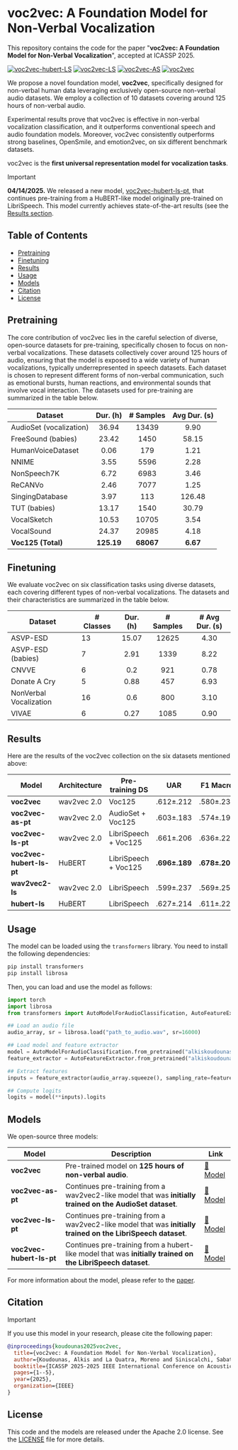 # voc2vec: A Foundation Model for Non-Verbal Vocalization

This repository contains the code for the paper "**voc2vec: A Foundation Model for Non-Verbal Vocalization**", accepted at ICASSP 2025.

[![voc2vec-hubert-LS](https://img.shields.io/badge/voc2vec_hubert_LS-HuggingFace-blue)](https://huggingface.co/alkiskoudounas/voc2vec-hubert-ls-pt)
[![voc2vec-LS](https://img.shields.io/badge/voc2vec_LS-HuggingFace-red)](https://huggingface.co/alkiskoudounas/voc2vec-ls-pt)
[![voc2vec-AS](https://img.shields.io/badge/voc2vec_AS-HuggingFace-green)](https://huggingface.co/alkiskoudounas/voc2vec-as-pt)
[![voc2vec](https://img.shields.io/badge/voc2vec-HuggingFace-yellow)](https://huggingface.co/alkiskoudounas/voc2vec)

We propose a novel foundation model, **voc2vec**, specifically designed for non-verbal human data leveraging exclusively open-source non-verbal audio datasets. We employ a collection of 10 datasets covering around 125 hours of non-verbal audio.

Experimental results prove that voc2vec is effective in non-verbal vocalization classification, and it outperforms conventional speech and audio foundation models. Moreover, voc2vec consistently outperforms strong baselines, OpenSmile, and emotion2vec, on six different benchmark datasets. 

voc2vec is the **first universal representation model for vocalization tasks**.

> [!IMPORTANT]  
**04/14/2025.** We released a new model, [voc2vec-hubert-ls-pt](https://huggingface.co/alkiskoudounas/voc2vec-hubert-ls-pt), that continues pre-training from a HuBERT-like model originally pre-trained on LibriSpeech.
This model currently achieves state-of-the-art results (see the [Results section](#results).

## Table of Contents

- [Pretraining](#pretraining)
- [Finetuning](#finetuning)
- [Results](#results)
- [Usage](#usage)
- [Models](#models)
- [Citation](#citation)
- [License](#license)

## Pretraining

The core contribution of voc2vec lies in the careful selection of diverse, open-source datasets for pre-training, specifically chosen to focus on non-verbal vocalizations. 
These datasets collectively cover around 125 hours of audio, ensuring that the model is exposed to a wide variety of human vocalizations, typically underrepresented in speech datasets.
Each dataset is chosen to represent different forms of non-verbal communication, such as emotional bursts, human reactions, and environmental sounds that involve vocal interaction. 
The datasets used for pre-training are summarized in the table below. 

| Dataset                                 | Dur. (h) | \# Samples | Avg Dur. (s) |
|-----------------------------------------|:--------:|:----------:|:------------:|
| AudioSet (vocalization)                 |   36.94  |    13439   |     9.90     |
| FreeSound (babies)                      |   23.42  |    1450    |     58.15    |
| HumanVoiceDataset                       |   0.06   |     179    |     1.21     |
| NNIME                                   |   3.55   |    5596    |     2.28     |
| NonSpeech7K                             |   6.72   |    6983    |     3.46     |
| ReCANVo                                 |   2.46   |    7077    |     1.25     |
| SingingDatabase                         |   3.97   |     113    |    126.48    |
| TUT (babies)                            |   13.17  |    1540    |     30.79    |
| VocalSketch                             |   10.53  |    10705   |     3.54     |
| VocalSound                              |   24.37  |    20985   |     4.18     |
| **Voc125 (Total)**                      |**125.19**| **68067**  |   **6.67**   |


## Finetuning

We evaluate voc2vec on six classification tasks using diverse datasets, each covering different types of non-verbal vocalizations. 
The datasets and their characteristics are summarized in the table below.

| Dataset                       | \# Classes | Dur. (h) | \# Samples | \# Avg Dur. (s) |
|-------------------------------|------------|:--------:|:----------:|:---------------:|
| ASVP-ESD                      |     13     |   15.07  |    12625   |       4.30      |
| ASVP-ESD (babies)             |      7     |   2.91   |    1339    |       8.22      |
| CNVVE                         |      6     |    0.2   |     921    |       0.78      |
| Donate A Cry                  |      5     |   0.88   |     457    |       6.93      |
| NonVerbal Vocalization        |     16     |    0.6   |     800    |       3.10      |
| VIVAE                         |      6     |   0.27   |    1085    |       0.90      |

## Results 

Here are the results of the voc2vec collection on the six datasets mentioned above:

| Model | Architecture | Pre-training DS | UAR | F1 Macro |
|--------|-------------|-------------|-----------|-----------|
| **voc2vec** | wav2vec 2.0 | Voc125 | .612±.212 | .580±.230 |
| **voc2vec-as-pt** | wav2vec 2.0 | AudioSet + Voc125 | .603±.183 | .574±.194 |
| **voc2vec-ls-pt** | wav2vec 2.0 | LibriSpeech + Voc125 | .661±.206 | .636±.223 |
| **voc2vec-hubert-ls-pt** | HuBERT | LibriSpeech + Voc125 | **.696±.189** | **.678±.200** |
| **wav2vec2-ls** | wav2vec 2.0 | LibriSpeech | .599±.237 | .569±.259 |
| **hubert-ls** | HuBERT | LibriSpeech | .627±.214 | .611±.222 |

## Usage

The model can be loaded using the `transformers` library. You need to install the following dependencies:

```bash
pip install transformers
pip install librosa
```

Then, you can load and use the model as follows:

```python
import torch
import librosa
from transformers import AutoModelForAudioClassification, AutoFeatureExtractor

## Load an audio file
audio_array, sr = librosa.load("path_to_audio.wav", sr=16000)

## Load model and feature extractor
model = AutoModelForAudioClassification.from_pretrained("alkiskoudounas/voc2vec")
feature_extractor = AutoFeatureExtractor.from_pretrained("alkiskoudounas/voc2vec")

## Extract features
inputs = feature_extractor(audio_array.squeeze(), sampling_rate=feature_extractor.sampling_rate, padding=True, return_tensors="pt")

## Compute logits
logits = model(**inputs).logits
```


## Models

We open-source three models:

| Model | Description | Link |
|--------|-------------|------|
| **voc2vec** | Pre-trained model on **125 hours of non-verbal audio**. | [🔗 Model](https://huggingface.co/alkiskoudounas/voc2vec) |
| **voc2vec-as-pt** | Continues pre-training from a wav2vec2-like model that was **initially trained on the AudioSet dataset**. | [🔗 Model](https://huggingface.co/alkiskoudounas/voc2vec-as-pt) |
| **voc2vec-ls-pt** | Continues pre-training from a wav2vec2-like model that was **initially trained on the LibriSpeech dataset**. | [🔗 Model](https://huggingface.co/alkiskoudounas/voc2vec-ls-pt) |
| **voc2vec-hubert-ls-pt** | Continues pre-training from a hubert-like model that was **initially trained on the LibriSpeech dataset**. | [🔗 Model](https://huggingface.co/alkiskoudounas/voc2vec-hubert-ls-pt) |

For more information about the model, please refer to the [paper](https://ieeexplore.ieee.org/abstract/document/10890672).

## Citation

> [!IMPORTANT]  
If you use this model in your research, please cite the following paper:

```bibtex
@inproceedings{koudounas2025voc2vec,
  title={voc2vec: A Foundation Model for Non-Verbal Vocalization},
  author={Koudounas, Alkis and La Quatra, Moreno and Siniscalchi, Sabato Marco and Baralis, Elena},
  booktitle={ICASSP 2025-2025 IEEE International Conference on Acoustics, Speech and Signal Processing (ICASSP)},
  pages={1--5},
  year={2025},
  organization={IEEE}
}
```

## License

This code and the models are released under the Apache 2.0 license. See the [LICENSE](LICENSE) file for more details.
